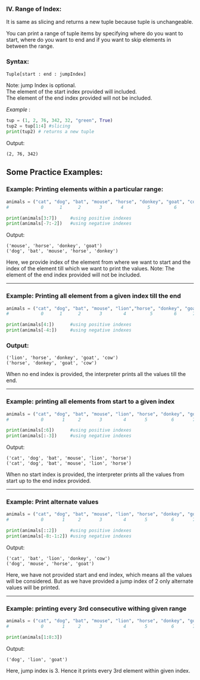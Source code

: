 ### IV. Range of Index:
It is same as slicing and returns a new tuple because tuple is unchangeable.

You can print a range of tuple items by specifying where do you want to start, where do you want to end and if you want to skip elements in between the range.

### Syntax:
```python
Tuple[start : end : jumpIndex]
```
Note: jump Index is optional. \
The element of the start index provided will included.\
The element of the end index provided will not be included.

*Example* :
```python
tup = (1, 2, 76, 342, 32, "green", True)
tup2 = tup[1:4] #slicing
print(tup2) # returns a new tuple
```

Output:
```
(2, 76, 342)
```

## Some Practice Examples:
### Example: Printing elements within a particular range:
```python
animals = ("cat", "dog", "bat", "mouse", "horse", "donkey", "goat", "cow")
#            0      1      2       3       4         5         6       7

print(animals[3:7])     #using positive indexes 
print(animals[-7:-2])   #using negative indexes
```

Output:
```
('mouse', 'horse', 'donkey', 'goat')
('dog', 'bat', 'mouse', 'horse', 'donkey')
```

Here, we provide index of the element from where we want to start and the index of the element till which we want to print the values. 
Note: The element of the end index provided will not be included.

---
### Example: Printing all element from a given index till the end
```python
animals = ("cat", "dog", "bat", "mouse", "lion","horse", "donkey", "goat", "cow")
#            0      1      2       3        4         5        6      7      8

print(animals[4:])      #using positive indexes
print(animals[-4:])     #using negative indexes
```
### Output:
```
('lion', 'horse', 'donkey', 'goat', 'cow')
('horse', 'donkey', 'goat', 'cow')
```
When no end index is provided, the interpreter prints all the values till the end.

----
### Example: printing all elements from start to a given index
```python
animals = ("cat", "dog", "bat", "mouse", "lion", "horse", "donkey", "goat", "cow")
#            0       1     2       3        4       5         6       7       8

print(animals[:6])      #using positive indexes
print(animals[:-3])     #using negative indexes
```

Output:
```
('cat', 'dog', 'bat', 'mouse', 'lion', 'horse')
('cat', 'dog', 'bat', 'mouse', 'lion', 'horse')
```
When no start index is provided, the interpreter prints all the values from start up to the end index provided. 

---
### Example: Print alternate values
```python
animals = ("cat", "dog", "bat", "mouse", "lion", "horse", "donkey", "goat", "cow")
#            0       1     2       3        4       5         6       7       8

print(animals[::2])     #using positive indexes
print(animals[-8:-1:2]) #using negative indexes
```
Output:
```
('cat', 'bat', 'lion', 'donkey', 'cow')
('dog', 'mouse', 'horse', 'goat')
```
Here, we have not provided start and end index, which means all the values will be considered. But as we have provided a jump index of 2 only alternate values will be printed. 

---
### Example: printing every 3rd consecutive withing given range
```python
animals = ("cat", "dog", "bat", "mouse", "lion", "horse", "donkey", "goat", "cow")
#            0       1     2       3        4       5         6       7       8

print(animals[1:8:3])
```

Output:
```
('dog', 'lion', 'goat')
```
Here, jump index is 3. Hence it prints every 3rd element within given index.
